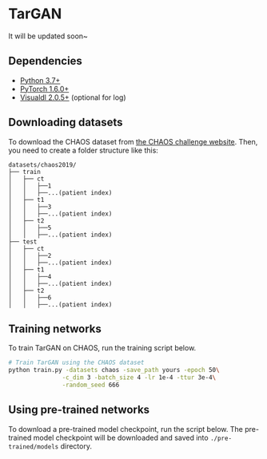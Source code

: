 # TarGAN
It will be updated soon~
## Dependencies
* [Python 3.7+](https://www.python.org/downloads/)
* [PyTorch 1.6.0+](http://pytorch.org/)
* [Visualdl 2.0.5+](https://github.com/PaddlePaddle/VisualDL) (optional for log)
## Downloading datasets
To download the CHAOS dataset from [the CHAOS challenge website](https://chaos.grand-challenge.org/Download/). 
Then, you need to create a folder structure like this:

    datasets/chaos2019/
    ├── train
    │   ├── ct
    │   │   ├──1
    │   │   ├──...(patient index)
    │   ├── t1
    │   │   ├──3
    │   │   ├──...(patient index)
    │   ├── t2
    │   │   ├──5
    │   │   ├──...(patient index)
    ├── test
    │   ├── ct
    │   │   ├──2
    │   │   ├──...(patient index)
    │   ├── t1
    │   │   ├──4
    │   │   ├──...(patient index)
    │   ├── t2
    │   │   ├──6
    │   │   ├──...(patient index)
## Training networks
To train TarGAN on CHAOS, run the training script below. 

```bash
# Train TarGAN using the CHAOS dataset
python train.py -datasets chaos -save_path yours -epoch 50\
               -c_dim 3 -batch_size 4 -lr 1e-4 -ttur 3e-4\
               -random_seed 666
```

## Using pre-trained networks
To download a pre-trained model checkpoint, run the script below. The pre-trained model checkpoint will be downloaded and saved into `./pre-trained/models` directory.

```bash

```
